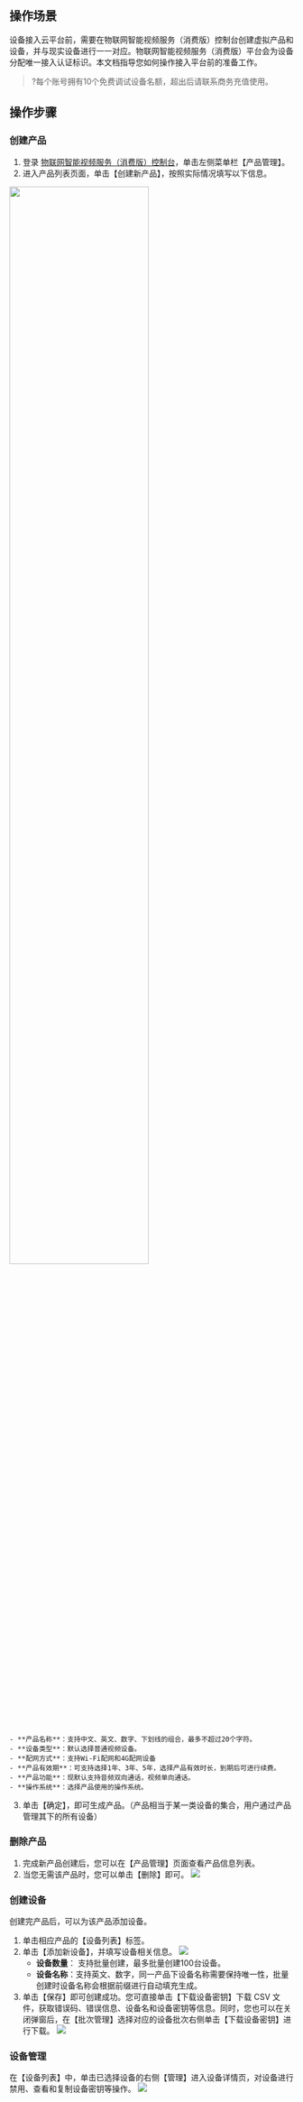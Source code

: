 
## 操作场景

设备接入云平台前，需要在物联网智能视频服务（消费版）控制台创建虚拟产品和设备，并与现实设备进行一一对应。物联网智能视频服务（消费版）平台会为设备分配唯一接入认证标识。本文档指导您如何操作接入平台前的准备工作。

>?每个账号拥有10个免费调试设备名额，超出后请联系商务充值使用。
>

## 操作步骤

### 创建产品

1. 登录 [物联网智能视频服务（消费版）控制台](https://console.cloud.tencent.com/iot-video)，单击左侧菜单栏【产品管理】。
2. 进入产品列表页面，单击【创建新产品】，按照实际情况填写以下信息。
<img src="https://qcloudimg.tencent-cloud.cn/raw/c7342f7ffaaeaab1c738a0008cb2d2e0.png" width="70%">

	- **产品名称**：支持中文、英文、数字、下划线的组合，最多不超过20个字符。
	- **设备类型**：默认选择普通视频设备。
	- **配网方式**：支持Wi-Fi配网和4G配网设备
	- **产品有效期**：可支持选择1年、3年、5年，选择产品有效时长，到期后可进行续费。
	- **产品功能**：现默认支持音频双向通话，视频单向通话。
	- **操作系统**：选择产品使用的操作系统。
3. 单击【确定】，即可生成产品。（产品相当于某一类设备的集合，用户通过产品管理其下的所有设备）


### 删除产品

1. 完成新产品创建后，您可以在【产品管理】页面查看产品信息列表。
2. 当您无需该产品时，您可以单击【删除】即可。
![](https://main.qcloudimg.com/raw/033880f53213afa351362075fe33bc14.jpg)

### 创建设备

创建完产品后，可以为该产品添加设备。
1. 单击相应产品的【设备列表】标签。
2. 单击【添加新设备】，并填写设备相关信息。
![](https://main.qcloudimg.com/raw/b350594cfde00b95a454db0d3507d1a9.jpg)
   - **设备数量**： 支持批量创建，最多批量创建100台设备。
   - **设备名称**：支持英文、数字，同一产品下设备名称需要保持唯一性，批量创建时设备名称会根据前缀进行自动填充生成。
3. 单击【保存】即可创建成功。您可直接单击【下载设备密钥】下载 CSV 文件，获取错误码、错误信息、设备名和设备密钥等信息。同时，您也可以在关闭弹窗后，在【批次管理】选择对应的设备批次右侧单击【下载设备密钥】进行下载。
![](https://main.qcloudimg.com/raw/97ce41366cb623d353b059cdfc11b93b.jpg)

### 设备管理

在【设备列表】中，单击已选择设备的右侧【管理】进入设备详情页，对设备进行禁用、查看和复制设备密钥等操作。
![](https://main.qcloudimg.com/raw/dc81dd9694125979d3f2823b145b471f.jpg)
